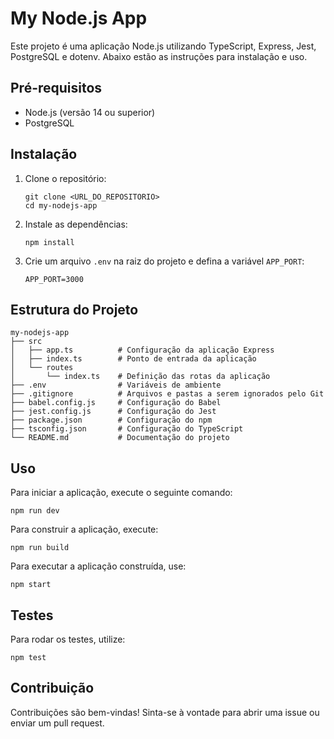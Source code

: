 # My Node.js App

Este projeto é uma aplicação Node.js utilizando TypeScript, Express, Jest, PostgreSQL e dotenv. Abaixo estão as instruções para instalação e uso.

## Pré-requisitos

- Node.js (versão 14 ou superior)
- PostgreSQL

## Instalação

1. Clone o repositório:
   ```
   git clone <URL_DO_REPOSITORIO>
   cd my-nodejs-app
   ```

2. Instale as dependências:
   ```
   npm install
   ```

3. Crie um arquivo `.env` na raiz do projeto e defina a variável `APP_PORT`:
   ```
   APP_PORT=3000
   ```

## Estrutura do Projeto

```
my-nodejs-app
├── src
│   ├── app.ts          # Configuração da aplicação Express
│   ├── index.ts        # Ponto de entrada da aplicação
│   └── routes
│       └── index.ts    # Definição das rotas da aplicação
├── .env                # Variáveis de ambiente
├── .gitignore          # Arquivos e pastas a serem ignorados pelo Git
├── babel.config.js     # Configuração do Babel
├── jest.config.js      # Configuração do Jest
├── package.json        # Configuração do npm
├── tsconfig.json       # Configuração do TypeScript
└── README.md           # Documentação do projeto
```

## Uso

Para iniciar a aplicação, execute o seguinte comando:
```
npm run dev
```

Para construir a aplicação, execute:
```
npm run build
```

Para executar a aplicação construída, use:
```
npm start
```

## Testes

Para rodar os testes, utilize:
```
npm test
```

## Contribuição

Contribuições são bem-vindas! Sinta-se à vontade para abrir uma issue ou enviar um pull request.